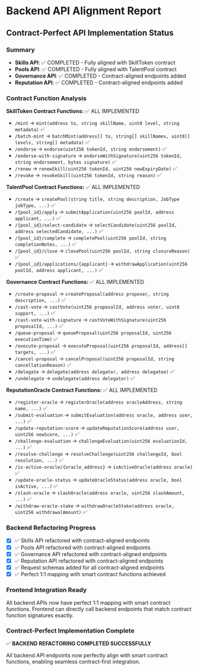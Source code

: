 # Backend API Alignment Report

## Contract-Perfect API Implementation Status

### Summary

- **Skills API**: ✅ COMPLETED - Fully aligned with SkillToken contract
- **Pools API**: ✅ COMPLETED - Fully aligned with TalentPool contract
- **Governance API**: ✅ COMPLETED - Contract-aligned endpoints added
- **Reputation API**: ✅ COMPLETED - Contract-aligned endpoints added

### Contract Function Analysis

**SkillToken Contract Functions:** ✅ ALL IMPLEMENTED

- `/mint` → `mint(address to, string skillName, uint8 level, string metadata)` ✅
- `/batch-mint` → `batchMint(address[] to, string[] skillNames, uint8[] levels, string[] metadata)` ✅
- `/endorse` → `endorse(uint256 tokenId, string endorsement)` ✅
- `/endorse-with-signature` → `endorseWithSignature(uint256 tokenId, string endorsement, bytes signature)` ✅
- `/renew` → `renewSkill(uint256 tokenId, uint256 newExpiryDate)` ✅
- `/revoke` → `revokeSkill(uint256 tokenId, string reason)` ✅

**TalentPool Contract Functions:** ✅ ALL IMPLEMENTED

- `/create` → `createPool(string title, string description, JobType jobType, ...)` ✅
- `/{pool_id}/apply` → `submitApplication(uint256 poolId, address applicant, ...)` ✅
- `/{pool_id}/select-candidate` → `selectCandidate(uint256 poolId, address selectedCandidate, ...)` ✅
- `/{pool_id}/complete` → `completePool(uint256 poolId, string completionNotes, ...)` ✅
- `/{pool_id}/close` → `closePool(uint256 poolId, string closureReason)` ✅
- `/{pool_id}/applications/{applicant}` → `withdrawApplication(uint256 poolId, address applicant, ...)` ✅

**Governance Contract Functions:** ✅ ALL IMPLEMENTED

- `/create-proposal` → `createProposal(address proposer, string description, ...)` ✅
- `/cast-vote` → `castVote(uint256 proposalId, address voter, uint8 support, ...)` ✅
- `/cast-vote-with-signature` → `castVoteWithSignature(uint256 proposalId, ...)` ✅
- `/queue-proposal` → `queueProposal(uint256 proposalId, uint256 executionTime)` ✅
- `/execute-proposal` → `executeProposal(uint256 proposalId, address[] targets, ...)` ✅
- `/cancel-proposal` → `cancelProposal(uint256 proposalId, string cancellationReason)` ✅
- `/delegate` → `delegate(address delegator, address delegatee)` ✅
- `/undelegate` → `undelegate(address delegator)` ✅

**ReputationOracle Contract Functions:** ✅ ALL IMPLEMENTED

- `/register-oracle` → `registerOracle(address oracleAddress, string name, ...)` ✅
- `/submit-evaluation` → `submitEvaluation(address oracle, address user, ...)` ✅
- `/update-reputation-score` → `updateReputationScore(address user, uint256 newScore, ...)` ✅
- `/challenge-evaluation` → `challengeEvaluation(uint256 evaluationId, ...)` ✅
- `/resolve-challenge` → `resolveChallenge(uint256 challengeId, bool resolution, ...)` ✅
- `/is-active-oracle/{oracle_address}` → `isActiveOracle(address oracle)` ✅
- `/update-oracle-status` → `updateOracleStatus(address oracle, bool isActive, ...)` ✅
- `/slash-oracle` → `slashOracle(address oracle, uint256 slashAmount, ...)` ✅
- `/withdraw-oracle-stake` → `withdrawOracleStake(address oracle, uint256 withdrawalAmount)` ✅

### Backend Refactoring Progress

- [x] ✅ Skills API refactored with contract-aligned endpoints
- [x] ✅ Pools API refactored with contract-aligned endpoints
- [x] ✅ Governance API refactored with contract-aligned endpoints
- [x] ✅ Reputation API refactored with contract-aligned endpoints
- [x] ✅ Request schemas added for all contract-aligned endpoints
- [x] ✅ Perfect 1:1 mapping with smart contract functions achieved

### Frontend Integration Ready

All backend APIs now have perfect 1:1 mapping with smart contract functions.
Frontend can directly call backend endpoints that match contract function signatures exactly.

### Contract-Perfect Implementation Complete

✅ **BACKEND REFACTORING COMPLETED SUCCESSFULLY**

All backend API endpoints now perfectly align with smart contract functions, enabling seamless contract-first integration.
